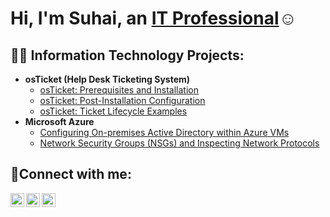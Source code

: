 <h1>Hi, I'm Suhai, an <a href="https://www.linkedin.com/in/suhai-lee-353395270/">IT Professional</a>☺</h1>

<h2>👨‍💻 Information Technology Projects:</h2>

- <b>osTicket (Help Desk Ticketing System)</b>
  - [osTicket: Prerequisites and Installation](https://github.com/suhai1337/osticket-prereqs)
  - [osTicket: Post-Installation Configuration](https://github.com/suhai1337/post-install-config)
  - [osTicket: Ticket Lifecycle Examples](https://github.com/suhai1337/ticket-lifecycle)
- <b>Microsoft Azure</b>
  - [Configuring On-premises Active Directory within Azure VMs](https://github.com/suhai1337/configure-ad)
  - [Network Security Groups (NSGs) and Inspecting Network Protocols](https://github.com/suhai1337/azure-network-protocols)

<h2>🤳Connect with me:</h2>

[<img align="left" alt="Josh | Twitter" width="22px" src="https://cdn.jsdelivr.net/npm/simple-icons@v3/icons/twitter.svg" />][twitter]
[<img align="left" alt="Josh | LinkedIn" width="22px" src="https://cdn.jsdelivr.net/npm/simple-icons@v3/icons/linkedin.svg" />][linkedin]
[<img align="left" alt="Josh | Instagram" width="22px" src="https://cdn.jsdelivr.net/npm/simple-icons@v3/icons/instagram.svg" />][instagram]

[twitter]: https://twitter.com/Josh
[instagram]: https://www.instagram.com/Josh
[linkedin]: https://www.linkedin.com/in/suhai-lee-353395270/

